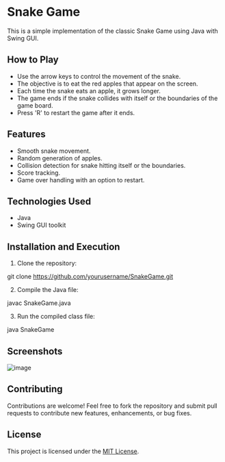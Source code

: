 # Snake Game

This is a simple implementation of the classic Snake Game using Java with Swing GUI.

## How to Play

- Use the arrow keys to control the movement of the snake.
- The objective is to eat the red apples that appear on the screen.
- Each time the snake eats an apple, it grows longer.
- The game ends if the snake collides with itself or the boundaries of the game board.
- Press 'R' to restart the game after it ends.

## Features

- Smooth snake movement.
- Random generation of apples.
- Collision detection for snake hitting itself or the boundaries.
- Score tracking.
- Game over handling with an option to restart.

## Technologies Used

- Java
- Swing GUI toolkit

## Installation and Execution

1. Clone the repository:

git clone https://github.com/yourusername/SnakeGame.git

2. Compile the Java file:

javac SnakeGame.java

3. Run the compiled class file:

java SnakeGame


## Screenshots

![image](https://github.com/priyanshu-1707/Snake-Game-T1/assets/128516306/80d99081-f530-4dac-8593-151552c3c785)


## Contributing

Contributions are welcome! Feel free to fork the repository and submit pull requests to contribute new features, enhancements, or bug fixes.

## License

This project is licensed under the [MIT License](LICENSE).

